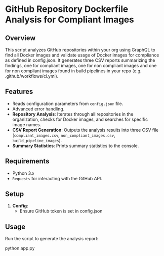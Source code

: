 # GitHub Repository Dockerfile Analysis for Compliant Images

## Overview

This script analyzes GitHub repositories within your org using GraphQL to find all Docker images and validate usage of Docker images for compliance as defined in config.json. It generates three CSV reports summarizing the findings, one for compliant images, one for non compliant images and one for non compliant images found in build pipelines in your repo (e.g. .github/workflows/ci.yml).

## Features

- Reads configuration parameters from `config.json` file.
- Advanced error handling.
- **Repository Analysis**: Iterates through all repositories in the organization, checks for Docker images, and searches for specific image names.
- **CSV Report Generation**: Outputs the analysis results into three CSV file (`compliant_images.csv`, `non_compliant_images.csv`, `build_pipeline_images`).
- **Summary Statistics**: Prints summary statistics to the console.

## Requirements

- Python 3.x
- `Requests` for interacting with the GitHub API.

## Setup

1. **Config**:
    - Ensure GitHub token is set in config.json

## Usage

Run the script to generate the analysis report:

python app.py

